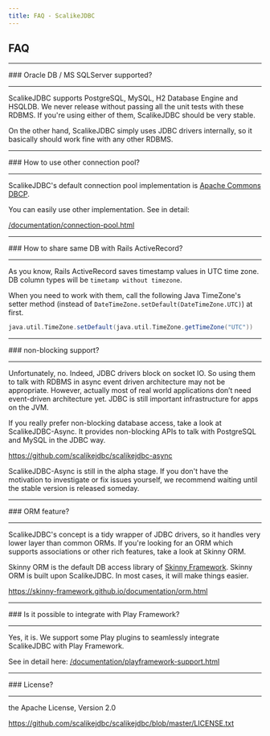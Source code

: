 ```yaml
---
title: FAQ - ScalikeJDBC
---
```


## FAQ


<hr/>
### Oracle DB / MS SQLServer supported?
<hr/>

ScalikeJDBC supports PostgreSQL, MySQL, H2 Database Engine and HSQLDB. We never release without passing all the unit tests with these RDBMS. If you're using either of them, ScalikeJDBC should be very stable.

On the other hand, ScalikeJDBC simply uses JDBC drivers internally, so it basically should work fine with any other RDBMS.

<hr/>
### How to use other connection pool?
<hr/>

ScalikeJDBC's default connection pool implementation is [Apache Commons DBCP](http://commons.apache.org/proper/commons-dbcp/).

You can easily use other implementation. See in detail:

[/documentation/connection-pool.html](/documentation/connection-pool.html)

<hr/>
### How to share same DB with Rails ActiveRecord?
<hr/>

As you know, Rails ActiveRecord saves timestamp values in UTC time zone. DB column types will be `timetamp without timezone`.

When you need to work with them, call the following Java TimeZone's setter method (instead of `DateTimeZone.setDefault(DateTimeZone.UTC)`) at first.

```scala
java.util.TimeZone.setDefault(java.util.TimeZone.getTimeZone("UTC"))
```

<hr/>
### non-blocking support?
<hr/>

Unfortunately, no. Indeed, JDBC drivers block on socket IO. So using them to talk with RDBMS in async event driven architecture may not be appropriate. However, actually most of real world applications don’t need event-driven architecture yet. JDBC is still important infrastructure for apps on the JVM.

If you really prefer non-blocking database access, take a look at ScalikeJDBC-Async. It provides non-blocking APIs to talk with PostgreSQL and MySQL in the JDBC way.

https://github.com/scalikejdbc/scalikejdbc-async

ScalikeJDBC-Async is still in the alpha stage. If you don't have the motivation to investigate or fix issues yourself, we recommend waiting until the stable version is released someday.

<hr/>
### ORM feature?
<hr/>

ScalikeJDBC's concept is a tidy wrapper of JDBC drivers, so it handles very lower layer than common ORMs. If you're looking for an ORM which supports associations or other rich features, take a look at Skinny ORM.

Skinny ORM is the default DB access library of [Skinny Framework](https://skinny-framework.github.io/). Skinny ORM is built upon ScalikeJDBC. In most cases, it will make things easier.

https://skinny-framework.github.io/documentation/orm.html

<hr/>
### Is it possible to integrate with Play Framework?
<hr/>

Yes, it is. We support some Play plugins to seamlessly integrate ScalikeJDBC with Play Framework.

See in detail here: [/documentation/playframework-support.html](/documentation/playframework-support.html)

<hr/>
### License?
<hr/>

the Apache License, Version 2.0

https://github.com/scalikejdbc/scalikejdbc/blob/master/LICENSE.txt
